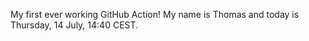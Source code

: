 My first ever working GitHub Action!
My name is Thomas and today is Thursday, 14 July, 14:40 CEST. 
